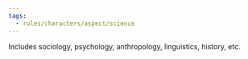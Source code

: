 ```yaml
---
tags:
  - rules/characters/aspect/science
---
```

Includes sociology, psychology, anthropology, linguistics, history, etc.